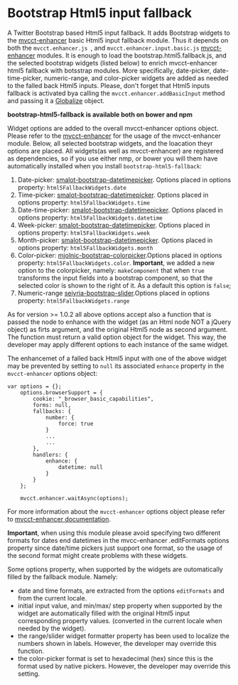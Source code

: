 # Bootstrap Html5 input fallback
A Twitter Bootstrap based Html5 input fallback. It adds Bootstrap widgets to the 
[mvcct-enhancer](https://github.com/MvcControlsToolkit/mvcct-enhancer) basic Html5 input fallback module. 
Thus it depends on both the  `mvcct.enhancer.js `, and  `mvcct.enhancer.input.basic.js` [mvcct-enhancer](https://github.com/MvcControlsToolkit/mvcct-enhancer) modules.
It is enough to load the bootstrap.html5.fallback.js, and the selected bootstrap widgets (listed below) to enrich mvcct-enhancer html5 fallback with botsstrap modules.
More specifically, date-picker, date-time-picker, numeric-range, and color-picker 
widgets are added as needed to the falled back Html5 inputs. Please, don't forget that Html5 inputs fallback is activated
bya calling the `mvcct.enhancer.addBasicInput` method and passing it a [Globalize](https://github.com/jquery/globalize) object.

**bootstrap-html5-fallback is available both on bower and npm** 

Widget options are added to the overall mvcct-enhancer options object. 
Please refer to the [mvcct-enhancer](https://github.com/MvcControlsToolkit/mvcct-enhancer) 
for the usage of the mvcct-enhancer module. Below, all selected bootstrap widgets, and the loacation theyr options are placed.
All widgets(as well as mvcct-enhancer) are registered as dependencies, so if you use either nmp, or bower you will them have 
automatically installed when you install `bootstrap-html5-fallback`:

1. Date-picker: [smalot-bootstrap-datetimepicker](https://github.com/smalot/bootstrap-datetimepicker). Options placed in options property: `html5FallbackWidgets.date`
2. Time-picker: [smalot-bootstrap-datetimepicker](https://github.com/smalot/bootstrap-datetimepicker). Options placed in options property: `html5FallbackWidgets.time`
3. Date-time-picker: [smalot-bootstrap-datetimepicker](https://github.com/smalot/bootstrap-datetimepicker). Options placed in options property: `html5FallbackWidgets.datetime`
4. Week-picker: [smalot-bootstrap-datetimepicker](https://github.com/smalot/bootstrap-datetimepicker). Options placed in options property: `html5FallbackWidgets.week`
5. Month-picker: [smalot-bootstrap-datetimepicker](https://github.com/smalot/bootstrap-datetimepicker). Options placed in options property: `html5FallbackWidgets.month`
6. Color-picker: [mjolnic-bootstrap-colorpicker](https://github.com/mjolnic/bootstrap-colorpicker).Options placed in options property: `html5FallbackWidgets.color`. 
**Important**, we added a new option to the colorpicker, namely: `makeComponent` that when `true` transforms the input fields into a bootstrap component,
    so that the selected color is shown to the right of it. As a default this option is `false`;
7. Numeric-range [seiyria-bootstrap-slider](https://github.com/seiyria/bootstrap-slider).Options placed in options property: `html5FallbackWidgets.range`

As for version >= 1.0.2 all above options accept also a function that is passed the node to enhance with the widget (as an Html node NOT a jQuery object) as firts argument, and the original Html5 node as second argument. The function must return a valid option object for the widget. This way, the developer may apply different options to each instance of the same widget.

The enhancemet of a falled back Html5 input with one of the above widget may be prevented by setting to `null` its associated `enhance` property in the `mvcct-enhancer` options object:

```
var options = {};
    options.browserSupport = {
        cookie: "_browser_basic_capabilities",
        forms: null,
        fallbacks: {
            number: {
                force: true
            }
            ...
            ...
        },
        handlers: {
            enhance: {
                datetime: null
            }
        }
    };

    mvcct.enhancer.waitAsync(options);
```

For more information about the `mvcct-enhancer` options object please refer to [mvcct-enhancer documentation](https://github.com/MvcControlsToolkit/mvcct-enhancer).

**Important**, when using this module please avoid specifying two different formats for dates end datetimes in the mvcc-enhancer .editFormats 
options property since date/time pickers just support one format, so the usage of the second format might create problems
with these widgets.

Some options property, when supported by the widgets are outomatically 
filled by the fallback module. Namely:
* date and time formats, are extracted from the options `editFormats` and from the current locale.
* initial input value, and min/max/ step property when supported by the widget are automatically filled 
with the original Html5 input corresponding property values.
(converted in the current locale when needed by the widget).
* the range/slider widget formatter property has been used to localize the numbers shown in labels. 
However, the developer may override this function.
* the color-picker format is set to hexadecimal (hex) since this is the format used by native pickers. 
However, the developer may override this setting.

